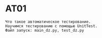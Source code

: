 # AT01
    Что такое автоматическое тестирование.
    Научимся тестированию с помощью UnitTest.
    Файл запуск: main_dz.py, test_dz.py
